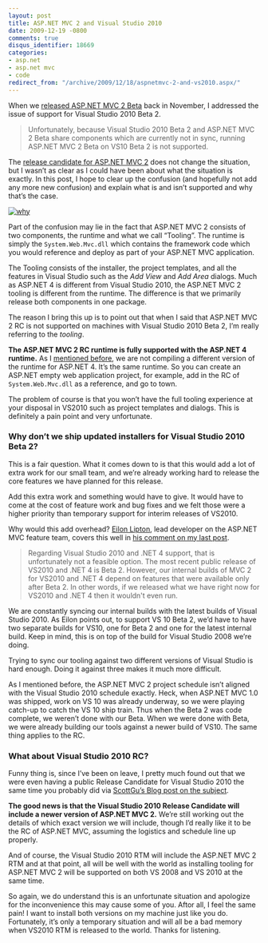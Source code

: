 ```yaml
---
layout: post
title: ASP.NET MVC 2 and Visual Studio 2010
date: 2009-12-19 -0800
comments: true
disqus_identifier: 18669
categories:
- asp.net
- asp.net mvc
- code
redirect_from: "/archive/2009/12/18/aspnetmvc-2-and-vs2010.aspx/"
---
```


When we [released ASP.NET MVC 2
Beta](http://haacked.com/archive/2009/11/17/asp.net-mvc-2-beta-released.aspx "ASP.NET MVC 2 Beta Released")
back in November, I addressed the issue of support for Visual Studio
2010 Beta 2.

> Unfortunately, because Visual Studio 2010 Beta 2 and ASP.NET MVC 2
> Beta share components which are currently not in sync, running ASP.NET
> MVC 2 Beta on VS10 Beta 2 is not supported.

The [release candidate for ASP.NET MVC
2](http://haacked.com/archive/2009/12/16/aspnetmvc-2-rc.aspx "ASP.NET MVC 2 RC")
does not change the situation, but I wasn’t as clear as I could have
been about what the situation is exactly. In this post, I hope to clear
up the confusion (and hopefully not add any more new confusion) and
explain what is and isn’t supported and why that’s the case.

[![why](http://haacked.com/images/haacked_com/WindowsLiveWriter/ASP.NETMVC2andVisualStudio2010_113C5/why_3.jpg "why")](http://www.flickr.com/photos/emagic/56206868/ "Good Question, by e-magic: CC license by attribution some rights reserved")

Part of the confusion may lie in the fact that ASP.NET MVC 2 consists of
two components, the runtime and what we call “Tooling”. The runtime is
simply the `System.Web.Mvc.dll` which contains the framework code which
you would reference and deploy as part of your ASP.NET MVC application.

The Tooling consists of the installer, the project templates, and all
the features in Visual Studio such as the *Add View* and *Add Area*
dialogs. Much as ASP.NET 4 is different from Visual Studio 2010, the
ASP.NET MVC 2 tooling is different from the runtime. The difference is
that we primarily release both components in one package.

The reason I bring this up is to point out that when I said that ASP.NET
MVC 2 RC is not supported on machines with Visual Studio 2010 Beta 2,
I’m really referring to the *tooling*.

**The ASP.NET MVC 2 RC runtime is fully supported with the ASP.NET 4
runtime.** As I [mentioned
before](http://haacked.com/archive/2009/11/03/html-encoding-nuggets-aspnetmvc2.aspx "Html Encoding Nuggets with ASP.NET MVC 2"),
we are not compiling a different version of the runtime for ASP.NET 4.
It’s the same runtime. So you can create an ASP.NET empty web
application project, for example, add in the RC of `System.Web.Mvc.dll`
as a reference, and go to town.

The problem of course is that you won’t have the full tooling experience
at your disposal in VS2010 such as project templates and dialogs. This
is definitely a pain point and very unfortunate.

### Why don’t we ship updated installers for Visual Studio 2010 Beta 2?

This is a fair question. What it comes down to is that this would add a
lot of extra work for our small team, and we’re already working hard to
release the core features we have planned for this release.

Add this extra work and something would have to give. It would have to
come at the cost of feature work and bug fixes and we felt those were a
higher priority than temporary support for interim releases of VS2010.

Why would this add overhead? [Eilon
Lipton](http://weblogs.asp.net/leftslipper/ "Eilon Lipton's Blog"), lead
developer on the ASP.NET MVC feature team, covers this well in [his
comment on my last
post](http://haacked.com/archive/2009/12/16/aspnetmvc-2-rc.aspx#75341 "Eilon's Comment").

> Regarding Visual Studio 2010 and .NET 4 support, that is unfortunately
> not a feasible option. The most recent public release of VS2010 and
> .NET 4 is Beta 2. However, our internal builds of MVC 2 for VS2010 and
> .NET 4 depend on features that were available only after Beta 2. In
> other words, if we released what we have right now for VS2010 and .NET
> 4 then it wouldn't even run.

We are constantly syncing our internal builds with the latest builds of
Visual Studio 2010. As Eilon points out, to support VS 10 Beta 2, we’d
have to have two separate builds for VS10, one for Beta 2 and one for
the latest internal build. Keep in mind, this is on top of the build for
Visual Studio 2008 we’re doing.

Trying to sync our tooling against two different versions of Visual
Studio is hard enough. Doing it against three makes it much more
difficult.

As I mentioned before, the ASP.NET MVC 2 project schedule isn’t aligned
with the Visual Studio 2010 schedule exactly. Heck, when ASP.NET MVC 1.0
was shipped, work on VS 10 was already underway, so we were playing
catch-up to catch the VS 10 ship train. Thus when the Beta 2 was code
complete, we weren’t done with our Beta. When we were done with Beta, we
were already building our tools against a newer build of VS10. The same
thing applies to the RC.

### What about Visual Studio 2010 RC?

Funny thing is, since I’ve been on leave, I pretty much found out that
we were even having a public Release Candidate for Visual Studio 2010
the same time you probably did via [ScottGu’s Blog post on the
subject](http://weblogs.asp.net/scottgu/archive/2009/12/17/visual-studio-2010-and-net-4-0-update.aspx "VS2010 and .NET 4 update").

**The good news is that the Visual Studio 2010 Release Candidate will
include a newer version of ASP.NET MVC 2.** We’re still working out the
details of which exact version we will include, though I’d really like
it to be the RC of ASP.NET MVC, assuming the logistics and schedule line
up properly.

And of course, the Visual Studio 2010 RTM will include the ASP.NET MVC 2
RTM and at that point, all will be well with the world as installing
tooling for ASP.NET MVC 2 will be supported on both VS 2008 and VS 2010
at the same time.

So again, we do understand this is an unfortunate situation and
apologize for the inconvenience this may cause some of you. Aftor all, I
feel the same pain! I want to install both versions on my machine just
like you do. Fortunately, it’s only a temporary situation and will all
be a bad memory when VS2010 RTM is released to the world. Thanks for
listening.

